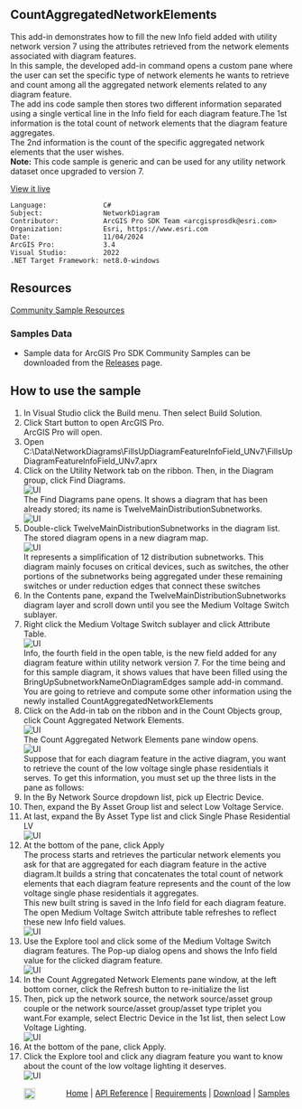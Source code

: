 ## CountAggregatedNetworkElements

<!-- TODO: Write a brief abstract explaining this sample -->
This add-in demonstrates how to fill the new Info field added with utility network version 7 using the attributes retrieved from the network elements associated with diagram features.  
In this sample, the developed add-in command opens a custom pane where the user can set the specific type of network elements he wants to retrieve and count among all the aggregated network elements related to any diagram feature.  
The add ins code sample then stores two different information separated using a single vertical line in the Info field for each diagram feature.The 1st information is the total count of network elements that the diagram feature aggregates.  
The 2nd information is the count of the specific aggregated network elements that the user wishes.  
**Note:** This code sample is generic and can be used for any utility network dataset once upgraded to version 7.  
  


<a href="https://pro.arcgis.com/en/pro-app/sdk/" target="_blank">View it live</a>

<!-- TODO: Fill this section below with metadata about this sample-->
```
Language:              C#
Subject:               NetworkDiagram
Contributor:           ArcGIS Pro SDK Team <arcgisprosdk@esri.com>
Organization:          Esri, https://www.esri.com
Date:                  11/04/2024
ArcGIS Pro:            3.4
Visual Studio:         2022
.NET Target Framework: net8.0-windows
```

## Resources

[Community Sample Resources](https://github.com/Esri/arcgis-pro-sdk-community-samples#resources)

### Samples Data

* Sample data for ArcGIS Pro SDK Community Samples can be downloaded from the [Releases](https://github.com/Esri/arcgis-pro-sdk-community-samples/releases) page.  

## How to use the sample
<!-- TODO: Explain how this sample can be used. To use images in this section, create the image file in your sample project's screenshots folder. Use relative url to link to this image using this syntax: ![My sample Image](FacePage/SampleImage.png) -->
     
  
1. In Visual Studio click the Build menu. Then select Build Solution.
2. Click Start button to open ArcGIS Pro.   
ArcGIS Pro will open.  
3. Open C:\Data\NetworkDiagrams\FillsUpDiagramFeatureInfoField_UNv7\FillsUpDiagramFeatureInfoField_UNv7.aprx  
4. Click on the Utility Network tab on the ribbon. Then, in the Diagram group, click Find Diagrams.  
![UI](Screenshots/Screenshot1.png)  
The Find Diagrams pane opens. It shows a diagram that has been already stored; its name is TwelveMainDistributionSubnetworks.  
![UI](Screenshots/Screenshot2.png)  
5. Double-click TwelveMainDistributionSubnetworks in the diagram list.  
The stored diagram opens in a new diagram map.  
![UI](Screenshots/Screenshot3.png)  
It represents a simplification of 12 distribution subnetworks. This diagram mainly focuses on critical devices, such as switches, the other portions of the subnetworks being aggregated under these remaining switches or under reduction edges that connect these switches  
6. In the Contents pane, expand the TwelveMainDistributionSubnetworks diagram layer and scroll down until you see the Medium Voltage Switch sublayer.  
7. Right click the Medium Voltage Switch sublayer and click Attribute Table.  
![UI](Screenshots/Screenshot4.png)  
Info, the fourth field in the open table, is the new field added for any diagram feature within utility network version 7. For the time being and for this sample diagram, it shows values that have been filled using the BringUpSubnetworkNameOnDiagramEdges sample add-in command.  
You are going to retrieve and compute some other information using the newly installed CountAggregatedNetworkElements  
8. Click on the Add-in tab on the ribbon and in the Count Objects group, click Count Aggregated Network Elements.  
![UI](Screenshots/Screenshot5.png)  
The Count Aggregated Network Elements pane window opens.  
![UI](Screenshots/Screenshot6.png)  
Suppose that for each diagram feature in the active diagram, you want to retrieve the count of the low voltage single phase residentials it serves. To get this information, you must set up the three lists in the pane as follows:  
9. In the By Network Source dropdown list, pick up Electric Device.  
10. Then, expand the By Asset Group list and select Low Voltage Service.  
11. At last, expand the By Asset Type list and click Single Phase Residential LV  
![UI](Screenshots/Screenshot7.png)  
12. At the bottom of the pane, click Apply  
The process starts and retrieves the particular network elements you ask for that are aggregated for each diagram feature in the active diagram.It builds a string that concatenates the total count of network elements that each diagram feature represents and the count of the low voltage single phase residentials it aggregates.  
This new built string is saved in the Info field for each diagram feature.  
The open Medium Voltage Switch attribute table refreshes to reflect these new Info field values.  
![UI](Screenshots/Screenshot8.png)  
13. Use the Explore tool and click some of the Medium Voltage Switch diagram features. The Pop-up dialog opens and shows the Info field value for the clicked diagram feature.  
![UI](Screenshots/Screenshot9.png)  
14. In the Count Aggregated Network Elements pane window, at the left bottom corner, click the Refresh button to re-initialize the list  
15. Then, pick up the network source, the network source/asset group couple or the network source/asset group/asset type triplet you want.For example, select Electric Device in the 1st list, then select Low Voltage Lighting.  
![UI](Screenshots/Screenshot10.png)  
16. At the bottom of the pane, click Apply.  
17. Click the Explore tool and click any diagram feature you want to know about the count of the low voltage lighting it deserves.  
![UI](Screenshots/Screenshot11.png)  
  

<!-- End -->

&nbsp;&nbsp;&nbsp;&nbsp;&nbsp;&nbsp;<img src="https://esri.github.io/arcgis-pro-sdk/images/ArcGISPro.png"  alt="ArcGIS Pro SDK for Microsoft .NET Framework" height = "20" width = "20" align="top"  >
&nbsp;&nbsp;&nbsp;&nbsp;&nbsp;&nbsp;&nbsp;&nbsp;&nbsp;&nbsp;&nbsp;&nbsp;
[Home](https://github.com/Esri/arcgis-pro-sdk/wiki) | <a href="https://pro.arcgis.com/en/pro-app/latest/sdk/api-reference" target="_blank">API Reference</a> | [Requirements](https://github.com/Esri/arcgis-pro-sdk/wiki#requirements) | [Download](https://github.com/Esri/arcgis-pro-sdk/wiki#installing-arcgis-pro-sdk-for-net) | <a href="https://github.com/esri/arcgis-pro-sdk-community-samples" target="_blank">Samples</a>
